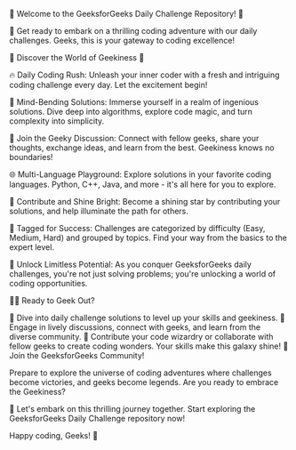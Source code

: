 🚀 Welcome to the GeeksforGeeks Daily Challenge Repository! 🚀

🌟 Get ready to embark on a thrilling coding adventure with our daily challenges. Geeks, this is your gateway to coding excellence!

🌈 Discover the World of Geekiness 🌈

🔥 Daily Coding Rush: Unleash your inner coder with a fresh and intriguing coding challenge every day. Let the excitement begin!

🧠 Mind-Bending Solutions: Immerse yourself in a realm of ingenious solutions. Dive deep into algorithms, explore code magic, and turn complexity into simplicity.

💬 Join the Geeky Discussion: Connect with fellow geeks, share your thoughts, exchange ideas, and learn from the best. Geekiness knows no boundaries!

🌐 Multi-Language Playground: Explore solutions in your favorite coding languages. Python, C++, Java, and more - it's all here for you to explore.

🤝 Contribute and Shine Bright: Become a shining star by contributing your solutions, and help illuminate the path for others.

🚦 Tagged for Success: Challenges are categorized by difficulty (Easy, Medium, Hard) and grouped by topics. Find your way from the basics to the expert level.

🌌 Unlock Limitless Potential: As you conquer GeeksforGeeks daily challenges, you're not just solving problems; you're unlocking a world of coding opportunities.

👩‍💻 Ready to Geek Out?

🚀 Dive into daily challenge solutions to level up your skills and geekiness.
🤗 Engage in lively discussions, connect with geeks, and learn from the diverse community.
🌟 Contribute your code wizardry or collaborate with fellow geeks to create coding wonders. Your skills make this galaxy shine!
🎉 Join the GeeksforGeeks Community!

Prepare to explore the universe of coding adventures where challenges become victories, and geeks become legends. Are you ready to embrace the Geekiness?

🚀 Let's embark on this thrilling journey together. Start exploring the GeeksforGeeks Daily Challenge repository now!

Happy coding, Geeks! 🌟
